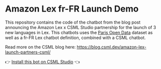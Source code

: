 # Amazon Lex fr-FR Launch Demo

This repository contains the code of the chatbot from the blog post announcing the Amazon Lex x CSML Studio partnership for the launch of 3 new languages in Lex. This chatbots uses the [Paris Open Data](https://opendata.paris.fr) dataset as well as a fr-FR Lex chatbot definition, combined with a CSML chatbot.

Read more on the CSML blog here: https://blog.csml.dev/amazon-lex-launch-partners-csml/

👉 [Install this bot on CSML Studio](https://studio.csml.dev/bots?action=import&import_mode=IMPORT_URL&name=BaguetteBot&archive_url=https%3A%2F%2Fgithub.com%2FCSML-by-Clevy%2Famazon-lex-fr-launch&autosubmit=true) 👈